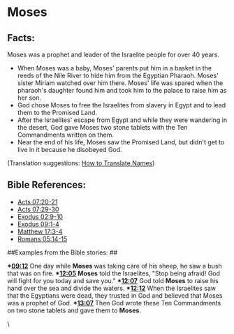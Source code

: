 # Moses #

## Facts: ##

Moses was a prophet and leader of the Israelite people for over 40 years.  

 * When Moses was a baby, Moses' parents put him in a basket in the reeds of the Nile River to hide him from the Egyptian Pharaoh. Moses' sister Miriam watched over him there. Moses' life was spared when the pharaoh's daughter found him and took him to the palace to raise him as her son.
 * God chose Moses to free the Israelites from slavery in Egypt and to lead them to the Promised Land.
 * After the Israelites' escape from Egypt and while they were wandering in the desert, God gave Moses two stone tablets with the Ten Commandments written on them.
 * Near the end of his life, Moses saw the Promised Land, but didn't get to live in it because he disobeyed God.

(Translation suggestions: [How to Translate Names](en/ta-vol1/translate/man/translate-names))



## Bible References: ##

* [Acts 07:20-21](en/tn/act/help/07/20)
* [Acts 07:29-30](en/tn/act/help/07/29)
* [Exodus 02:9-10](en/tn/exo/help/02/09)
* [Exodus 09:1-4](en/tn/exo/help/09/01)
* [Matthew 17:3-4](en/tn/mat/help/17/03)
* [Romans 05:14-15](en/tn/rom/help/05/14)

##Examples from the Bible stories: ##

  __*[09:12](en/tn/obs/help/09/12)__ One day while __Moses__ was taking care of his sheep, he saw a bush that was on fire.
  __*[12:05](en/tn/obs/help/12/05)__ __Moses__ told the Israelites, "Stop being afraid! God will fight for you today and save you."
  __*[12:07](en/tn/obs/help/12/07)__ God told __Moses__ to raise his hand over the sea and divide the waters.
  __*[12:12](en/tn/obs/help/12/12)__ When the Israelites saw that the Egyptians were dead, they trusted in God and believed that Moses was a prophet of God.
  __*[13:07](en/tn/obs/help/13/07)__ Then God wrote these Ten Commandments on two stone tablets and gave them to __Moses__.



\\